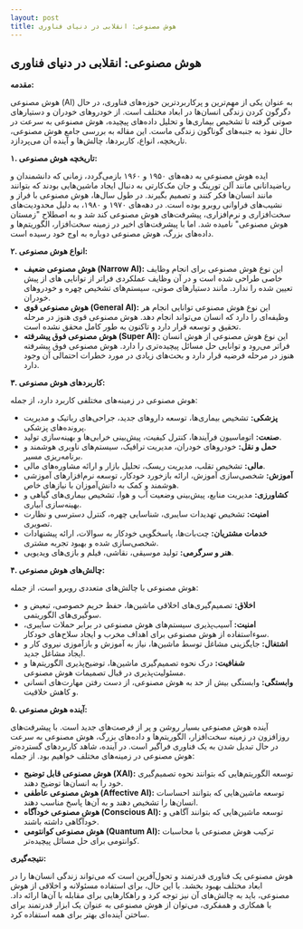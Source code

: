 ```yaml
---
layout: post
title: هوش مصنوعی: انقلابی در دنیای فناوری
---
```


## هوش مصنوعی: انقلابی در دنیای فناوری

**مقدمه:**

هوش مصنوعی (AI) به عنوان یکی از مهم‌ترین و پرکاربردترین حوزه‌های فناوری، در حال دگرگون کردن زندگی انسان‌ها در ابعاد مختلف است. از خودروهای خودران و دستیارهای صوتی گرفته تا تشخیص بیماری‌ها و تحلیل داده‌های پیچیده، هوش مصنوعی به سرعت در حال نفوذ به جنبه‌های گوناگون زندگی ماست. این مقاله به بررسی جامع هوش مصنوعی، تاریخچه، انواع، کاربردها، چالش‌ها و آینده آن می‌پردازد.

**۱. تاریخچه هوش مصنوعی:**

ایده هوش مصنوعی به دهه‌های ۱۹۵۰ و ۱۹۶۰ بازمی‌گردد، زمانی که دانشمندان و ریاضیدانانی مانند آلن تورینگ و جان مک‌کارتی به دنبال ایجاد ماشین‌هایی بودند که بتوانند مانند انسان‌ها فکر کنند و تصمیم بگیرند. در طول سال‌ها، هوش مصنوعی با فراز و نشیب‌های فراوانی روبرو بوده است. در دهه‌های ۱۹۷۰ و ۱۹۸۰، به دلیل محدودیت‌های سخت‌افزاری و نرم‌افزاری، پیشرفت‌های هوش مصنوعی کند شد و به اصطلاح "زمستان هوش مصنوعی" نامیده شد. اما با پیشرفت‌های اخیر در زمینه سخت‌افزار، الگوریتم‌ها و داده‌های بزرگ، هوش مصنوعی دوباره به اوج خود رسیده است.

**۲. انواع هوش مصنوعی:**

* **هوش مصنوعی ضعیف (Narrow AI):** این نوع هوش مصنوعی برای انجام وظایف خاصی طراحی شده است و در آن وظایف عملکردی فراتر از توانایی های از پیش تعیین شده را ندارد. مانند دستیارهای صوتی، سیستم‌های تشخیص چهره و خودروهای خودران.
* **هوش مصنوعی قوی (General AI):** این نوع هوش مصنوعی توانایی انجام هر وظیفه‌ای را دارد که انسان می‌تواند انجام دهد. هوش مصنوعی قوی هنوز در مرحله تحقیق و توسعه قرار دارد و تاکنون به طور کامل محقق نشده است.
* **هوش مصنوعی فوق پیشرفته (Super AI):** این نوع هوش مصنوعی از هوش انسان فراتر می‌رود و توانایی حل مسائل پیچیده‌تری را دارد. هوش مصنوعی فوق پیشرفته هنوز در مرحله فرضیه قرار دارد و بحث‌های زیادی در مورد خطرات احتمالی آن وجود دارد.

**۳. کاربردهای هوش مصنوعی:**

هوش مصنوعی در زمینه‌های مختلفی کاربرد دارد، از جمله:

* **پزشکی:** تشخیص بیماری‌ها، توسعه داروهای جدید، جراحی‌های رباتیک و مدیریت پرونده‌های پزشکی.
* **صنعت:** اتوماسیون فرآیندها، کنترل کیفیت، پیش‌بینی خرابی‌ها و بهینه‌سازی تولید.
* **حمل و نقل:** خودروهای خودران، مدیریت ترافیک، سیستم‌های ناوبری هوشمند و برنامه‌ریزی مسیر.
* **مالی:** تشخیص تقلب، مدیریت ریسک، تحلیل بازار و ارائه مشاوره‌های مالی.
* **آموزش:** شخصی‌سازی آموزش، ارائه بازخورد خودکار، توسعه نرم‌افزارهای آموزشی هوشمند و کمک به دانش‌آموزان با نیازهای خاص.
* **کشاورزی:** مدیریت منابع، پیش‌بینی وضعیت آب و هوا، تشخیص بیماری‌های گیاهی و بهینه‌سازی آبیاری.
* **امنیت:** تشخیص تهدیدات سایبری، شناسایی چهره، کنترل دسترسی و نظارت تصویری.
* **خدمات مشتریان:** چت‌بات‌ها، پاسخگویی خودکار به سوالات، ارائه پیشنهادات شخصی‌سازی شده و بهبود تجربه مشتری.
* **هنر و سرگرمی:** تولید موسیقی، نقاشی، فیلم و بازی‌های ویدیویی.

**۴. چالش‌های هوش مصنوعی:**

هوش مصنوعی با چالش‌های متعددی روبرو است، از جمله:

* **اخلاق:** تصمیم‌گیری‌های اخلاقی ماشین‌ها، حفظ حریم خصوصی، تبعیض و سوگیری‌های الگوریتمی.
* **امنیت:** آسیب‌پذیری سیستم‌های هوش مصنوعی در برابر حملات سایبری، سوءاستفاده از هوش مصنوعی برای اهداف مخرب و ایجاد سلاح‌های خودکار.
* **اشتغال:** جایگزینی مشاغل توسط ماشین‌ها، نیاز به آموزش و بازآموزی نیروی کار و ایجاد مشاغل جدید.
* **شفافیت:** درک نحوه تصمیم‌گیری ماشین‌ها، توضیح‌پذیری الگوریتم‌ها و مسئولیت‌پذیری در قبال تصمیمات هوش مصنوعی.
* **وابستگی:** وابستگی بیش از حد به هوش مصنوعی، از دست رفتن مهارت‌های انسانی و کاهش خلاقیت.

**۵. آینده هوش مصنوعی:**

آینده هوش مصنوعی بسیار روشن و پر از فرصت‌های جدید است. با پیشرفت‌های روزافزون در زمینه سخت‌افزار، الگوریتم‌ها و داده‌های بزرگ، هوش مصنوعی به سرعت در حال تبدیل شدن به یک فناوری فراگیر است. در آینده، شاهد کاربردهای گسترده‌تر هوش مصنوعی در زمینه‌های مختلف خواهیم بود. از جمله:

* **هوش مصنوعی قابل توضیح (XAI):** توسعه الگوریتم‌هایی که بتوانند نحوه تصمیم‌گیری خود را به انسان‌ها توضیح دهند.
* **هوش مصنوعی عاطفی (Affective AI):** توسعه ماشین‌هایی که بتوانند احساسات انسان‌ها را تشخیص دهند و به آن‌ها پاسخ مناسب دهند.
* **هوش مصنوعی خودآگاه (Conscious AI):** توسعه ماشین‌هایی که بتوانند آگاهی و خودآگاهی داشته باشند.
* **هوش مصنوعی کوانتومی (Quantum AI):** ترکیب هوش مصنوعی با محاسبات کوانتومی برای حل مسائل پیچیده‌تر.

**نتیجه‌گیری:**

هوش مصنوعی یک فناوری قدرتمند و تحول‌آفرین است که می‌تواند زندگی انسان‌ها را در ابعاد مختلف بهبود بخشد. با این حال، برای استفاده مسئولانه و اخلاقی از هوش مصنوعی، باید به چالش‌های آن نیز توجه کرد و راهکارهایی برای مقابله با آن‌ها ارائه داد. با همکاری و همفکری، می‌توان از هوش مصنوعی به عنوان یک ابزار قدرتمند برای ساختن آینده‌ای بهتر برای همه استفاده کرد.
